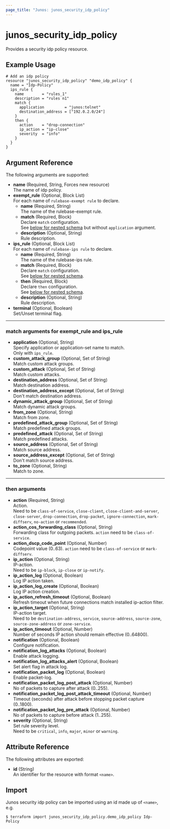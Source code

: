 ```yaml
---
page_title: "Junos: junos_security_idp_policy"
---
```


# junos_security_idp_policy

Provides a security idp policy resource.

## Example Usage

```hcl
# Add an idp policy
resource "junos_security_idp_policy" "demo_idp_policy" {
  name = "Idp-Policy"
  ips_rule {
    name        = "rules_1"
    description = "rules n1"
    match {
      application         = "junos:telnet"
      destination_address = ["192.0.2.0/24"]
    }
    then {
      action    = "drop-connection"
      ip_action = "ip-close"
      severity  = "info"
    }
  }
}
```

## Argument Reference

The following arguments are supported:

- **name** (Required, String, Forces new resource)  
  The name of idp policy.
- **exempt_rule** (Optional, Block List)  
  For each name of `rulebase-exempt rule` to declare.
  - **name** (Required, String)  
    The name of the rulebase-exempt rule.
  - **match** (Required, Block)  
    Declare `match` configuration.  
    See [below for nested schema](#match-arguments-for-exempt_rule-and-ips_rule) but without
    `application` argument.
  - **description** (Optional, String)  
    Rule description.
- **ips_rule** (Optional, Block List)  
  For each name of `rulebase-ips rule` to declare.
  - **name** (Required, String)  
    The name of the rulebase-ips rule.
  - **match** (Required, Block)  
    Declare `match` configuration.  
    See [below for nested schema](#match-arguments-for-exempt_rule-and-ips_rule).
  - **then** (Required, Block)  
    Declare `then` configuration.  
    See [below for nested schema](#then-arguments).
  - **description** (Optional, String)  
    Rule description.
- **terminal** (Optional, Boolean)  
  Set/Unset terminal flag.

---

### match arguments for exempt_rule and ips_rule

- **application** (Optional, String)  
  Specify application or application-set name to match.  
  Only with `ips_rule`.
- **custom_attack_group** (Optional, Set of String)  
  Match custom attack groups.
- **custom_attack** (Optional, Set of String)  
  Match custom attacks.
- **destination_address** (Optional, Set of String)  
  Match destination address.
- **destination_address_except** (Optional, Set of String)  
  Don't match destination address.
- **dynamic_attack_group** (Optional, Set of String)  
  Match dynamic attack groups.
- **from_zone** (Optional, String)  
  Match from zone.
- **predefined_attack_group** (Optional, Set of String)  
  Match predefined attack groups.
- **predefined_attack** (Optional, Set of String)  
  Match predefined attacks.
- **source_address** (Optional, Set of String)  
  Match source address.
- **source_address_except** (Optional, Set of String)  
  Don't match source address.
- **to_zone** (Optional, String)  
  Match to zone.

---

### then arguments

- **action** (Required, String)  
  Action.  
  Need to be `class-of-service`, `close-client`, `close-client-and-server`, `close-server`,
  `drop-connection`, `drop-packet`, `ignore-connection`, `mark-diffserv`, `no-action` or `recommended`.
- **action_cos_forwarding_class** (Optional, String)  
  Forwarding class for outgoing packets.
  `action` need to be `class-of-service`.
- **action_dscp_code_point** (Optional, Number)  
  Codepoint value (0..63).
  `action` need to be `class-of-service` or `mark-diffserv`.
- **ip_action** (Optional, String)  
  IP-action.  
  Need to be `ip-block`, `ip-close` or `ip-notify`.
- **ip_action_log** (Optional, Boolean)  
  Log IP action taken.
- **ip_action_log_create** (Optional, Boolean)  
  Log IP action creation.
- **ip_action_refresh_timeout** (Optional, Boolean)  
  Refresh timeout when future connections match installed ip-action filter.
- **ip_action_target** (Optional, String)  
  IP-action target.  
  Need to be `destination-address`, `service`, `source-address`, `source-zone`,
  `source-zone-address` or `zone-service`.
- **ip_action_timeout** (Optional, Number)  
  Number of seconds IP action should remain effective (0..64800).
- **notification** (Optional, Boolean)  
  Configure notification.
- **notification_log_attacks** (Optional, Boolean)  
  Enable attack logging.
- **notification_log_attacks_alert** (Optional, Boolean)  
  Set alert flag in attack log.
- **notification_packet_log** (Optional, Boolean)  
  Enable packet-log.
- **notification_packet_log_post_attack** (Optional, Number)  
  No of packets to capture after attack (0..255).
- **notification_packet_log_post_attack_timeout** (Optional, Number)  
  Timeout (seconds) after attack before stopping packet capture (0..1800).
- **notification_packet_log_pre_attack** (Optional, Number)  
  No of packets to capture before attack (1..255).
- **severity** (Optional, String)  
  Set rule severity level.  
  Need to be `critical`, `info`, `major`, `minor` or `warning`.

## Attribute Reference

The following attributes are exported:

- **id** (String)  
  An identifier for the resource with format `<name>`.

## Import

Junos security idp policy can be imported using an id made up of `<name>`, e.g.

```shell
$ terraform import junos_security_idp_policy.demo_idp_policy Idp-Policy
```
